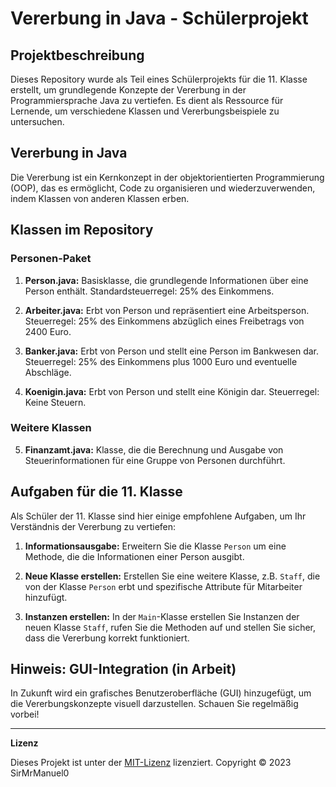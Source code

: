 # Vererbung in Java - Schülerprojekt

## Projektbeschreibung

Dieses Repository wurde als Teil eines Schülerprojekts für die 11. Klasse erstellt, um grundlegende Konzepte der Vererbung in der Programmiersprache Java zu vertiefen. Es dient als Ressource für Lernende, um verschiedene Klassen und Vererbungsbeispiele zu untersuchen.

## Vererbung in Java

Die Vererbung ist ein Kernkonzept in der objektorientierten Programmierung (OOP), das es ermöglicht, Code zu organisieren und wiederzuverwenden, indem Klassen von anderen Klassen erben.

## Klassen im Repository

### Personen-Paket
1. **Person.java:** Basisklasse, die grundlegende Informationen über eine Person enthält. Standardsteuerregel: 25% des Einkommens.

2. **Arbeiter.java:** Erbt von Person und repräsentiert eine Arbeitsperson. Steuerregel: 25% des Einkommens abzüglich eines Freibetrags von 2400 Euro.

3. **Banker.java:** Erbt von Person und stellt eine Person im Bankwesen dar. Steuerregel: 25% des Einkommens plus 1000 Euro und eventuelle Abschläge.

4. **Koenigin.java:** Erbt von Person und stellt eine Königin dar. Steuerregel: Keine Steuern.

### Weitere Klassen
5. **Finanzamt.java:** Klasse, die die Berechnung und Ausgabe von Steuerinformationen für eine Gruppe von Personen durchführt.

## Aufgaben für die 11. Klasse

Als Schüler der 11. Klasse sind hier einige empfohlene Aufgaben, um Ihr Verständnis der Vererbung zu vertiefen:

1. **Informationsausgabe:** Erweitern Sie die Klasse `Person` um eine Methode, die die Informationen einer Person ausgibt.

2. **Neue Klasse erstellen:** Erstellen Sie eine weitere Klasse, z.B. `Staff`, die von der Klasse `Person` erbt und spezifische Attribute für Mitarbeiter hinzufügt.

3. **Instanzen erstellen:** In der `Main`-Klasse erstellen Sie Instanzen der neuen Klasse `Staff`, rufen Sie die Methoden auf und stellen Sie sicher, dass die Vererbung korrekt funktioniert.

## Hinweis: GUI-Integration (in Arbeit)

In Zukunft wird ein grafisches Benutzeroberfläche (GUI) hinzugefügt, um die Vererbungskonzepte visuell darzustellen. Schauen Sie regelmäßig vorbei!

---

**Lizenz**

Dieses Projekt ist unter der [MIT-Lizenz](LICENSE.md) lizenziert. Copyright © 2023 SirMrManuel0
